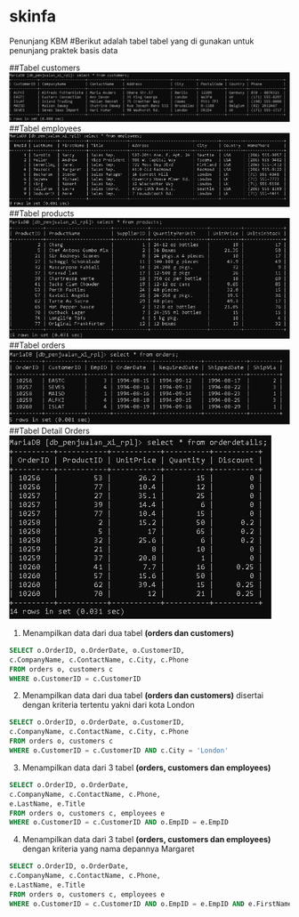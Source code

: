 # skinfa

Penunjang KBM
#Berikut adalah tabel tabel yang di gunakan untuk penunjang praktek basis data

##Tabel customers
![Tabel Customer](https://github.com/kangyahya/skinfa/blob/master/assets/customers.PNG "SELECT * FROM customers")
##Tabel employees
![Tabel Employees](https://github.com/kangyahya/skinfa/blob/master/assets/employees.PNG "SELECT * FROM employees")
##Tabel products
![Tabel Products](https://github.com/kangyahya/skinfa/blob/master/assets/products.PNG "SELECT * FROM products")
##Tabel orders
![Tabel Orders](https://github.com/kangyahya/skinfa/blob/master/assets/orders.PNG "SELECT * FROM orders")
##Tabel Detail Orders
![Tabel Order Detail](https://github.com/kangyahya/skinfa/blob/master/assets/orderdetails.PNG "SELECT * FROM orderdetails")

1. Menampilkan data dari dua tabel **(orders dan customers)**

```sql
SELECT o.OrderID, o.OrderDate, o.CustomerID,
c.CompanyName, c.ContactName, c.City, c.Phone
FROM orders o, customers c
WHERE o.CustomerID = c.CustomerID
```

2. Menampilkan data dari dua tabel **(orders dan customers)** disertai dengan kriteria tertentu yakni dari kota London

```sql
SELECT o.OrderID, o.OrderDate, o.CustomerID,
c.CompanyName, c.ContactName, c.City, c.Phone
FROM orders o, customers c
WHERE o.CustomerID = c.CustomerID AND c.City = 'London'
```

3. Menampilkan data dari 3 tabel **(orders, customers dan employees)**

```sql
SELECT o.OrderID, o.OrderDate,
c.CompanyName, c.ContactName, c.Phone,
e.LastName, e.Title
FROM orders o, customers c, employees e
WHERE o.CustomerID = c.CustomerID AND o.EmpID = e.EmpID
```

4. Menampilkan data dari 3 tabel **(orders, customers dan employees)** dengan kriteria yang nama depannya Margaret

```sql
SELECT o.OrderID, o.OrderDate,
c.CompanyName, c.ContactName, c.Phone,
e.LastName, e.Title
FROM orders o, customers c, employees e
WHERE o.CustomerID = c.CustomerID AND o.EmpID = e.EmpID AND e.FirstName='Margaret'
```
